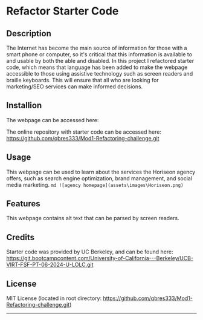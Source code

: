 # Refactor Starter Code

## Description

The Internet has become the main source of information for those with a smart phone or computer, so it's critical that this information is available to and usable by both the able and disabled. In this project I refactored starter code, which means that language has been added to make the webpage accessible to those using assistive technology such as screen readers and braille keyboards. This will ensure that all who are looking for marketing/SEO services can make informed decisions.

## Installion

The webpage can be accessed here:


The online repository with starter code can be accessed here: 
https://github.com/qbres333/Mod1-Refactoring-challenge.git

## Usage

This webpage can be used to learn about the services the Horiseon agency offers, such as search engine optimization, brand management, and social media marketing.
    ```md
    ![agency homepage](assets\images\Horiseon.png)
    ```
## Features

This webpage contains alt text that can be parsed by screen readers.

## Credits

Starter code was provided by UC Berkeley, and can be found here: 
https://git.bootcampcontent.com/University-of-California---Berkeley/UCB-VIRT-FSF-PT-06-2024-U-LOLC.git

## License

MIT License (located in root directory: https://github.com/qbres333/Mod1-Refactoring-challenge.git)

---
